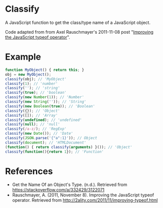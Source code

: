 # Classify

A JavaScript function to get the class/type name of a JavaScript object.

Code adapted from from Axel Rauschmayer's 2011-11-08 post
"[Improving the JavaScript typeof operator](http://2ality.com/2011/11/improving-typeof.html)".

# Example

```JavaScript
function MyObject() { return this; }
obj = new MyObject();
classify(obj); // 'MyObject'
classify(1); // 'number'
classify(''); // 'string'
classify(true); // 'boolean'
classify(new Number(1)); // 'Number'
classify(new String('')); // 'String'
classify(new Boolean(true)); // 'Boolean'
classify({}); // 'Object'
classify([]); // 'Array'
classify(undefined); // 'undefined'
classify(null); // 'null'
classify(/a-z/); // 'RegExp'
classify(new Date()); // 'Date'
classify(JSON.parse('{"a":1}')); // Object
classify(document); // 'HTMLDocument'
(function() { return classify(arguments) }()); // 'Object'
classify(function(){return 1}); // 'Function'
```

# References
* Get the Name Of an Object's Type. (n.d.). Retrieved from https://stackoverflow.com/a/332429/3122071
* Rauschmayer, A. (2011, November 8). Improving the JavaScript typeof operator.
Retrieved from http://2ality.com/2011/11/improving-typeof.html
